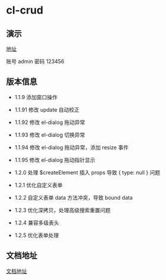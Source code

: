 # cl-crud

## 演示

[地址](https://show.cool-admin.com/)

账号 admin
密码 123456

## 版本信息

- 1.1.9 添加窗口操作

- 1.1.91 修改 update 自动校正

- 1.1.92 修改 el-dialog 拖动异常

- 1.1.93 修改 el-dialog 切换异常

- 1.1.94 修改 el-dialog 拖动异常，添加 resize 事件

- 1.1.95 修改 el-dialog 拖动指针显示

- 1.2.0 处理 \$createElement 插入 props 导致 { type: null } 问题

- 1.2.1 优化自定义表单

- 1.2.2 自定义表单 data 方法冲突，导致 bound data

- 1.2.3 优化深拷贝，处理高级搜索重置问题

- 1.2.4 兼容多级表头

- 1.2.5 优化表单处理

## 文档地址

[文档地址](https://docs.cool-admin.com/#/front/crud)
